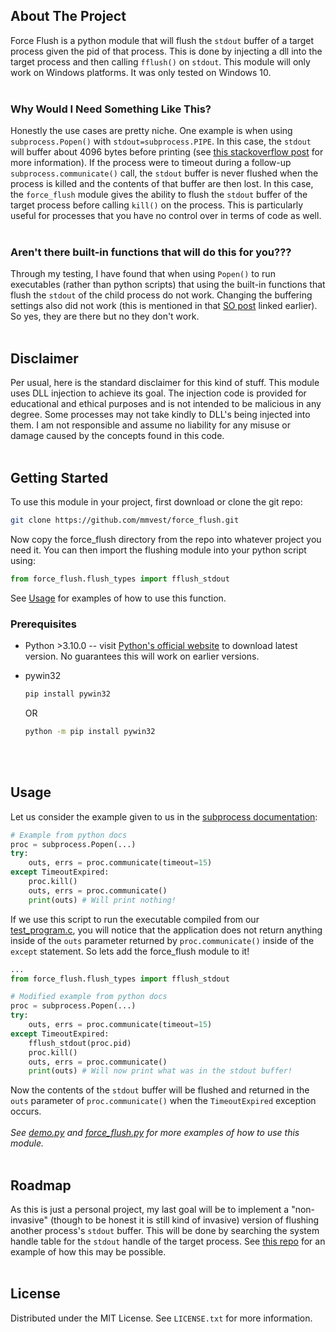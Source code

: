 ## About The Project

Force Flush is a python module that will flush the `stdout` buffer of a target process given the pid of that process. This is done by injecting a dll into the target process and then calling `fflush()` on `stdout`. This module will only work on Windows platforms. It was only tested on Windows 10.
<br>
<br>

### Why Would I Need Something Like This?

Honestly the use cases are pretty niche. One example is when using `subprocess.Popen()` with `stdout=subprocess.PIPE`. In this case, the `stdout` will buffer about 4096 bytes before printing (see [this stackoverflow post](https://stackoverflow.com/questions/1410849) for more information). If the process were to timeout during a follow-up `subprocess.communicate()` call, the `stdout` buffer is never flushed when the process is killed and the contents of that buffer are then lost. In this case, the `force_flush` module gives the ability to flush the `stdout` buffer of the target process before calling `kill()` on the process. This is particularly useful for processes that you have no control over in terms of code as well. 
<br>
<br>

### Aren't there built-in functions that will do this for you???

Through my testing, I have found that when using `Popen()` to run executables (rather than python scripts) that using the built-in functions that flush the `stdout` of the child process do not work. Changing the buffering settings also did not work (this is mentioned in that [SO post](https://stackoverflow.com/questions/1410849) linked earlier). So yes, they are there but no they don't work.
<br>
<br>

## Disclaimer
Per usual, here is the standard disclaimer for this kind of stuff. This module uses DLL injection to achieve its goal. The injection code is provided for educational and ethical purposes and is not intended to be malicious in any degree. Some processes may not take kindly to DLL's being injected into them. I am not responsible and assume no liability for any misuse or damage caused by the concepts found in this code. 
<br>
<br>

## Getting Started
To use this module in your project, first download or clone the git repo:
```sh
git clone https://github.com/mmvest/force_flush.git
```
Now copy the force_flush directory from the repo into whatever project you need it. You can then import the flushing module into your python script using:
```py
from force_flush.flush_types import fflush_stdout
```
See [Usage](#usage) for examples of how to use this function.

### Prerequisites
* Python >3.10.0 -- visit [Python's official website](https://www.python.org/downloads/) to download latest version. No guarantees this will work on earlier versions.

* pywin32
  ```sh
  pip install pywin32
  ```
  OR
  ```sh
  python -m pip install pywin32
  ```
<br>
<br>

## Usage

Let us consider the example given to us in the [subprocess documentation](https://docs.python.org/3/library/subprocess.html#subprocess.Popen.communicate):
```py
# Example from python docs
proc = subprocess.Popen(...)
try:
    outs, errs = proc.communicate(timeout=15)
except TimeoutExpired:
    proc.kill()
    outs, errs = proc.communicate()
    print(outs) # Will print nothing!
```
If we use this script to run the executable compiled from our [test_program.c](force_flush\resources\test_program.c), you will notice that the application does not return anything inside of the `outs` parameter returned by `proc.communicate()` inside of the `except` statement. So lets add the force_flush module to it!
```py
...
from force_flush.flush_types import fflush_stdout

# Modified example from python docs
proc = subprocess.Popen(...)
try:
    outs, errs = proc.communicate(timeout=15)
except TimeoutExpired:
    fflush_stdout(proc.pid)
    proc.kill()
    outs, errs = proc.communicate()
    print(outs) # Will now print what was in the stdout buffer!
```
Now the contents of the `stdout` buffer will be flushed and returned in the `outs` parameter of `proc.communicate()` when the `TimeoutExpired` exception occurs.
<br>
<br>
_See [demo.py](demo.py) and [force_flush.py](force_flush.py) for more examples of how to use this module._
<br>
<br>

## Roadmap
As this is just a personal project, my last goal will be to implement a "non-invasive" (though to be honest it is still kind of invasive) version of flushing another process's `stdout` buffer. This will be done by searching the system handle table for the `stdout` handle of the target process. See [this repo](https://github.com/SinaKarvandi/Process-Magics/tree/master/EnumAllHandles) for an example of how this may be possible.
<br>
<br>

## License

Distributed under the MIT License. See `LICENSE.txt` for more information.